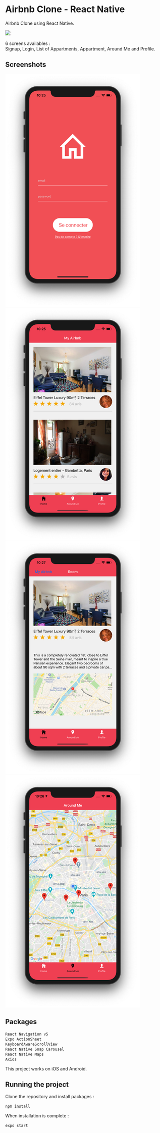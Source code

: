 # Airbnb Clone - React Native

Airbnb Clone using React Native.

![](https://github.com/se4astien/airbnb-react-native/blob/master/screenshots/airbnb-mobile.gif)

6 screens availables :  
Signup, Login, List of Appartments, Appartment, Around Me and Profile.


## Screenshots

![](https://github.com/se4astien/airbnb-react-native/blob/master/screenshots/login.png?s=100)
![](https://github.com/se4astien/airbnb-react-native/blob/master/screenshots/home.png?s=100)
![](https://github.com/se4astien/airbnb-react-native/blob/master/screenshots/appartment.png?s=100)
![](https://github.com/se4astien/airbnb-react-native/blob/master/screenshots/map.png?s=100)


## Packages

``` react-native
React Navigation v5
Expo ActionSheet
KeyboardAwareScrollView
React Native Snap Carousel
React Native Maps
Axios
```

This project works on iOS and Android.

## Running the project

Clone the repository and install packages : 

```
npm install
```

When installation is complete :
```
expo start
```
